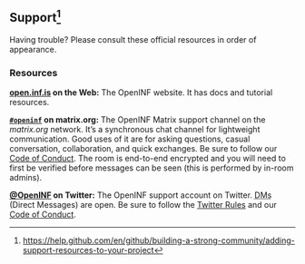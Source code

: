 ## Support[^1]

Having trouble? Please consult these official resources in order of appearance.

### Resources

**[open.inf.is][docs-site] on the Web:** The OpenINF website. It has docs and
tutorial resources.

**[`#openinf`][matrix-channel] on matrix.org:** The OpenINF Matrix support
channel on the _matrix.org_ network. It’s a synchronous chat channel for
lightweight communication. Good uses of it are for asking questions, casual
conversation, collaboration, and quick exchanges. Be sure to follow our [Code of
Conduct][coc]. The room is end-to-end encrypted and you will need to first be
verified before messages can be seen (this is performed by in-room admins).

**[@OpenINF][twitter-account] on Twitter:** The OpenINF support account on
Twitter. <abbr title="Direct Messages">DMs</abbr> (Direct Messages) are open. Be
sure to follow the [Twitter Rules][twitter-rules] and our [Code of
Conduct][coc].

<!-- BEGIN LINK DEFINITIONS -->

[^1]:
    <https://help.github.com/en/github/building-a-strong-community/adding-support-resources-to-your-project>

[coc]: ./CODE_OF_CONDUCT.md
[docs-site]: https://open.inf.is
[matrix-channel]: https://matrix.to/#/#openinf:matrix.org
[twitter-account]: https://twitter.com/OpenINF
[twitter-rules]: https://help.twitter.com/en/rules-and-policies/twitter-rules

<!-- END LINK DEFINITIONS -->
